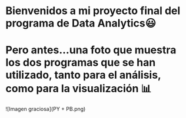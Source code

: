 # Bienvenidos a mi proyecto final del programa de Data Analytics😃
# Pero antes...una foto que muestra los dos programas que se han utilizado, tanto para el análisis, como para la visualización 📊
![Imagen graciosa](PY + PB.png)
